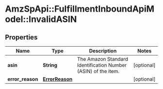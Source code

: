 # AmzSpApi::FulfillmentInboundApiModel::InvalidASIN

## Properties
Name | Type | Description | Notes
------------ | ------------- | ------------- | -------------
**asin** | **String** | The Amazon Standard Identification Number (ASIN) of the item. | [optional] 
**error_reason** | [**ErrorReason**](ErrorReason.md) |  | [optional] 

